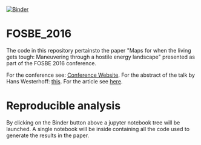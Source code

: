 [![Binder](http://mybinder.org/badge.svg)](http://beta.mybinder.org:/repo/thierrymondeel/fosbe_2016)

# FOSBE_2016
The code in this repository pertainsto the paper "Maps for when the living gets tough: Maneuvering through a hostile energy landscape" presented as part of the FOSBE 2016 conference.

For the conference see: [Conference Website](http://www.fosbe2016.ovgu.de/).
For the abstract of the talk by Hans Westerhoff: [this](http://www.fosbe2016.ovgu.de/Program/Plenary+talks.html).
For the article see [here](http://dx.doi.org/10.1016/j.ifacol.2017.03.002).

# Reproducible analysis
By clicking on the Binder button above a jupyter notebook tree will be launched.
A single notebook will be inside containing all the code used to generate the results in the paper.

